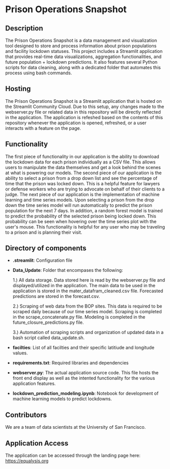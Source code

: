 
# Prison Operations Snapshot

## Description
The Prison Operations Snapshot is a data management and visualization tool designed to store and process information about prison populations and facility lockdown statuses. This project includes a Streamlit application that provides real-time data visualizations, aggregation functionalities, and future population + lockdown predictions. It also features several Python scripts for data cleaning, along with a dedicated folder that automates this process using bash commands.

## Hosting
The Prison Operations Snapshot is a Streamlit application that is hosted on the Streamlit Community Cloud. Due to this setup, any changes made to the webserver.py file or related data in this repository will be directly reflected in the application. The application is refeshed based on the contents of this repository whenever the application is opened, refreshed, or a user interacts with a feature on the page.

## Functionality
The first piece of functionality in our application is the ability to download the lockdown data for each prison individually as a CSV file. This allows users to manipulate the data themselves and get a look behind the scenes at what is powering our models. The second piece of our application is the ability to select a prison from a drop down list and see the percentage of time that the prison was locked down. This is a helpful feature for lawyers or defense workers who are trying to advocate on behalf of their clients to a judge. The next piece of our application is the implementation of machine learning and time series models. Upon selecting a prison from the drop down the time series model will run automatically to predict the prison population for the next 7 days. In addition, a random forest model is trained to predict the probability of the selected prison being locked down. This probability can be seen when hovering over the time series plot with the user's mouse. This functionality is helpful for any user who may be traveling to a prison and is planning their visit.

## Directory of components
- **.streamlit**: Configuration file
- **Data_Update**: Folder that encompases the following:

    1.) All data storage. Data stored here is read by the webserver.py file and displayed/utilized in the application. The main data to be used in the application is stored in the mater_datafram_cleaned.csv file. Forecasted predictions are stored in the forecast.csv.
  
    2.) Scraping of web data from the BOP sites. This data is required to be scraped daily because of our time series model. Scraping is completed in the scrape_concatenate.py file. Modeling is completed in the future_closure_predictions.py file.
  
    3.) Automation of scraping scripts and organization of updated data in a bash script called data_update.sh.
  
- **facilties**: List of all facilties and their specific latitiude and longitude values.
- **requirements.txt**: Required libraries and dependencies
- **webserver.py**: The actual application source code. This file hosts the front end display as well as the intented functionality for the various application features.
- **lockdown_prediction_modeling.ipynb**: Notebook for development of machine learning models to predict lockdowns.

## Contributors
We are a team of data scientists at the University of San Francisco. 

## Application Access
The application can be accessed through the landing page here: https://equalysis.org


